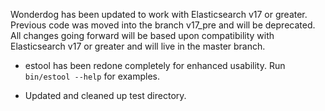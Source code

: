 Wonderdog has been updated to work with Elasticsearch v17 or greater. Previous code was moved into the branch v17_pre and will be deprecated. All changes going forward will be based upon compatibility with Elasticsearch v17 or greater and will live in the master branch.

* estool has been redone completely for enhanced usability. Run ```bin/estool --help``` for examples.

* Updated and cleaned up test directory.
